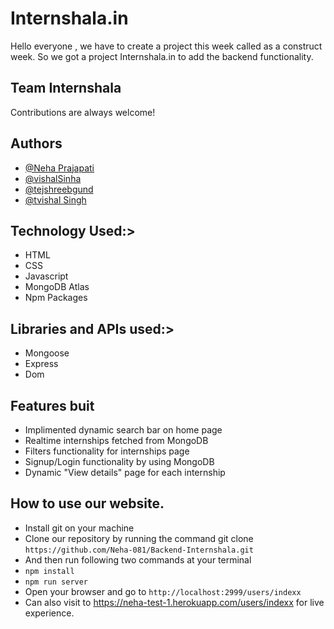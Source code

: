 
# Internshala.in

Hello everyone , we have to create a project this week called as a construct week. So we got a project Internshala.in to add the backend functionality. 
## Team Internshala

Contributions are always welcome!


  
## Authors

- [@Neha Prajapati](https://github.com/Neha-081)
- [@vishalSinha](https://github.com/Vishal062)
- [@tejshreebgund](https://github.com/tejshreebgund)
- [@tvishal Singh](https://github.com/shepaC)


  
## Technology Used:>

- HTML
- CSS
- Javascript
- MongoDB Atlas
- Npm Packages

## Libraries and APIs used:>
- Mongoose
- Express
- Dom

## Features buit
- Implimented dynamic search bar on home page
- Realtime internships fetched from MongoDB
- Filters functionality for internships page
- Signup/Login functionality by using MongoDB
- Dynamic "View details" page for each internship

## How to use our website.
- Install git on your machine
- Clone our repository by running the command git clone ```https://github.com/Neha-081/Backend-Internshala.git```
- And then run following two commands at your terminal
- ```npm install```
- ```npm run server```
- Open your browser and go to ```http://localhost:2999/users/indexx```
- Can also visit to  https://neha-test-1.herokuapp.com/users/indexx for live experience.

  
